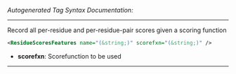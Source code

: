 _Autogenerated Tag Syntax Documentation:_

---
Record all per-residue and per-residue-pair scores given a scoring function

```xml
<ResidueScoresFeatures name="(&string;)" scorefxn="(&string;)" />
```

-   **scorefxn**: Scorefunction to be used

---
